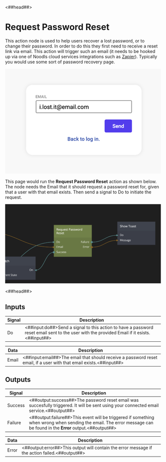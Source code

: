 <##head##>

# Request Password Reset

This action node is used to help users recover a lost password, or to change their password. In order to do this they first need to receive a reset link via email. This action will trigger such an email (it needs to be hooked up via one of Noodls cloud services integrations such as [Zapier](/guides/business-logic/zapier/)). Typically you would use some sort of password recovery page.

![](./request-ui.png)

This page would run the **Request Password Reset** action as shown below. The node needs the <span class="ndl-data">Email</span> that it should request a password reset for, given that a user with that email exists. Then send a signal to <span class="ndl-signal">Do</span> to initiate the request.

<div class="ndl-image-with-background l">

![](./request-nodes.png)

</div>

<##head##>

## Inputs

| Signal                             | Description                                                                                                                  |
| ---------------------------------- | ---------------------------------------------------------------------------------------------------------------------------- |
| <span class="ndl-signal">Do</span> | <##input:do##>Send a signal to this action to have a password reset email sent to the user with the provided Email if it esists.<##input##> |

| Data                                | Description                                                                                     |
| ----------------------------------- | ----------------------------------------------------------------------------------------------- |
| <span class="ndl-data">Email</span> | <##input:email##>The email that should receive a password reset email, if a user with that email exists.<##input##> |

## Outputs

| Signal                                  | Description                                                                                                                                                                   |
| --------------------------------------- | ----------------------------------------------------------------------------------------------------------------------------------------------------------------------------- |
| <span class="ndl-signal">Success</span> | <##output:success##>The password reset email was succesfully triggered. It will be sent using your connected email service.<##output##>                                                                                     |
| <span class="ndl-signal">Failure</span> | <##output:failure##>This event will be triggered if something when wrong when sending the email. The error message can be found in the **Error** output.<##output##> |

| Data                                | Description                                                                                     |
| ----------------------------------- | ----------------------------------------------------------------------------------------------- |
| <span class="ndl-data">Error</span> | <##output:error##>This output will contain the error message if the action failed.<##output##> |